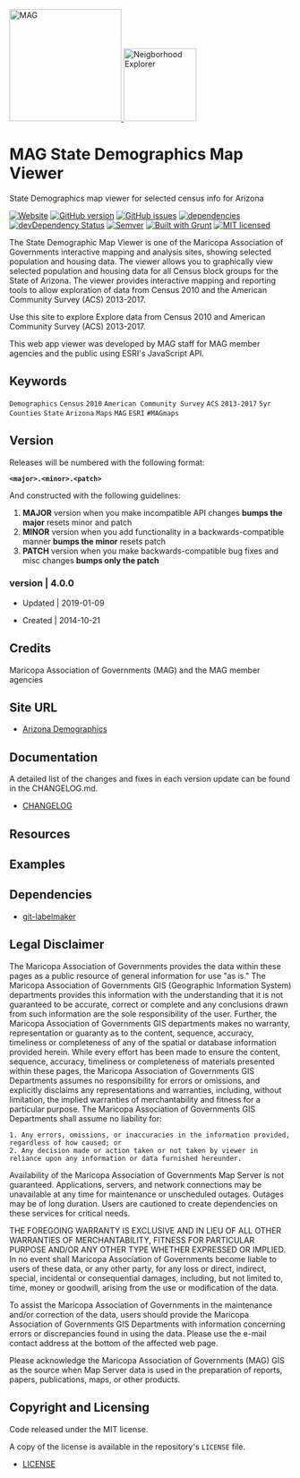 <div>
  <span>
  <a href="http://www.azmag.gov/">
    <img
      alt="MAG"
      src="https://maps.azmag.gov/images/logos/MAG-logo.png"
      width="200"
    />
   </a>
  </span>
  <span>
  <a href="https://geo.azmag.gov/maps/azdemographics/">
    <img
      alt="Neigborhood Explorer"
      src="https://maps.azmag.gov/images/viewer-icons/icon_statewide-demographics.png"
      width="130"
    />
  </a>
  </span>
</div>

# MAG State Demographics Map Viewer

State Demographics map viewer for selected census info for Arizona

[![Website](https://img.shields.io/website-up-down-green-red/http/shields.io.svg?label=my-website)](http://geo.azmag.gov/maps/azdemographics/)
[![GitHub version](https://badge.fury.io/gh/AZMAG%2fmap-Demographic-Statewide.svg)](https://badge.fury.io/gh/AZMAG%2fmap-Demographic-Statewide)
[![GitHub issues](https://img.shields.io/github/issues/AZMAG/map-Demographic-Statewide.svg)](https://github.com/AZMAG/map-Demographic-Statewide/issues)
[![dependencies](https://david-dm.org/AZMAG/map-Demographic-Statewide.png)](https://david-dm.org/AZMAG/map-Demographic-Statewide)
[![devDependency Status](https://david-dm.org/AZMAG/map-Demographic-Statewide/dev-status.png)](https://david-dm.org/AZMAG/map-Demographic-Statewide)
[![Semver](http://img.shields.io/SemVer/2.0.0.png)](http://semver.org/spec/v2.0.0.html)
[![Built with Grunt](http://cdn.gruntjs.com/builtwith.png)](http://gruntjs.com/)
[![MIT licensed](https://img.shields.io/badge/license-MIT-blue.svg)](https://opensource.org/licenses/MIT)

The State Demographic Map Viewer is one of the Maricopa Association of Governments interactive mapping and analysis sites, showing selected population and housing data. The viewer allows you to graphically view selected population and housing data for all Census block groups for the State of Arizona. The viewer provides interactive mapping and reporting tools to allow exploration of data from Census 2010 and the American Community Survey (ACS) 2013-2017.

Use this site to explore Explore data from Census 2010 and American Community Survey (ACS) 2013-2017.

This web app viewer was developed by MAG staff for MAG member agencies and the public using ESRI's JavaScript API.

## Keywords

`Demographics` `Census` `2010` `American Community Survey` `ACS` `2013-2017` `5yr` `Counties` `State` `Arizona` `Maps` `MAG` `ESRI` `#MAGmaps`

## Version

Releases will be numbered with the following format:

**`<major>.<minor>.<patch>`**

And constructed with the following guidelines:

1. **MAJOR** version when you make incompatible API changes **bumps the major** resets minor and patch
2. **MINOR** version when you add functionality in a backwards-compatible manner **bumps the minor** resets patch
3. **PATCH** version when you make backwards-compatible bug fixes and misc changes **bumps only the patch**

### version | 4.0.0 ###

* Updated | 2019-01-09

* Created | 2014-10-21

## Credits

Maricopa Association of Governments (MAG) and the MAG member agencies

## Site URL

-   [Arizona Demographics](http://geo.azmag.gov/maps/azdemographics/)

## Documentation

A detailed list of the changes and fixes in each version update can be found in the CHANGELOG.md.

-   [CHANGELOG](CHANGELOG.md)

## Resources

## Examples

## Dependencies

-   [git-labelmaker](https://github.com/himynameisdave/git-labelmaker?utm_source=hashnode.com)

## Legal Disclaimer

The Maricopa Association of Governments provides the data within these pages as a public resource of general information for use "as is." The Maricopa Association of Governments GIS (Geographic Information System) departments provides this information with the understanding that it is not guaranteed to be accurate, correct or complete and any conclusions drawn from such information are the sole responsibility of the user. Further, the Maricopa Association of Governments GIS departments makes no warranty, representation or guaranty as to the content, sequence, accuracy, timeliness or completeness of any of the spatial or database information provided herein. While every effort has been made to ensure the content, sequence, accuracy, timeliness or completeness of materials presented within these pages, the Maricopa Association of Governments GIS Departments assumes no responsibility for errors or omissions, and explicitly disclaims any representations and warranties, including, without limitation, the implied warranties of merchantability and fitness for a particular purpose. The Maricopa Association of Governments GIS Departments shall assume no liability for:

    1. Any errors, omissions, or inaccuracies in the information provided, regardless of how caused; or
    2. Any decision made or action taken or not taken by viewer in reliance upon any information or data furnished hereunder.

Availability of the Maricopa Association of Governments Map Server is not guaranteed. Applications, servers, and network connections may be unavailable at any time for maintenance or unscheduled outages. Outages may be of long duration. Users are cautioned to create dependencies on these services for critical needs.

THE FOREGOING WARRANTY IS EXCLUSIVE AND IN LIEU OF ALL OTHER WARRANTIES OF MERCHANTABILITY, FITNESS FOR PARTICULAR PURPOSE AND/OR ANY OTHER TYPE WHETHER EXPRESSED OR IMPLIED. In no event shall Maricopa Association of Governments become liable to users of these data, or any other party, for any loss or direct, indirect, special, incidental or consequential damages, including, but not limited to, time, money or goodwill, arising from the use or modification of the data.

To assist the Maricopa Association of Governments in the maintenance and/or correction of the data, users should provide the Maricopa Association of Governments GIS Departments with information concerning errors or discrepancies found in using the data. Please use the e-mail contact address at the bottom of the affected web page.

Please acknowledge the Maricopa Association of Governments (MAG) GIS as the source when Map Server data is used in the preparation of reports, papers, publications, maps, or other products.

## Copyright and Licensing

Code released under the MIT license.

A copy of the license is available in the repository's `LICENSE` file.

-   [LICENSE](LICENSE)
